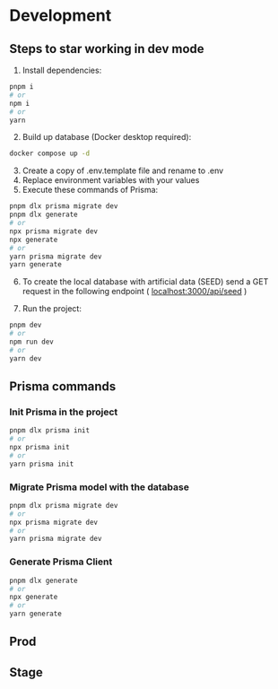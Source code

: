 # Development

## Steps to star working in dev mode

1. Install dependencies:

```bash
pnpm i
# or
npm i
# or
yarn
```

2. Build up database (Docker desktop required):

```bash
docker compose up -d
```

3. Create a copy of .env.template file and rename to .env
4. Replace environment variables with your values
5. Execute these commands of Prisma:

```bash
pnpm dlx prisma migrate dev
pnpm dlx generate
# or
npx prisma migrate dev
npx generate
# or
yarn prisma migrate dev
yarn generate
```

6. To create the local database with artificial data (SEED) send a GET request in the following endpoint ( [localhost:3000/api/seed](localhost:3000/api/seed) )

7. Run the project:

```bash
pnpm dev
# or
npm run dev
# or
yarn dev
```

## Prisma commands

### Init Prisma in the project

<!-- Este comando iniciara prisma en el proyecto, creara un archivo .env si no lo tenemos con la variable de entorno a la base de datos y una carpeta en el root llamada "prisma" con un archivo para agregar las configuraciones de modelos, etc -->

```bash
pnpm dlx prisma init
# or
npx prisma init
# or
yarn prisma init
```

### Migrate Prisma model with the database

<!-- Este comando hara que cuando creemos un elemento en la base de datos, Prisma verifique si lo que se esta enviando coincide con el modelo en el archivo "schema.prisma" antes de almacenarlo en la DB.
Recordar que cada vez que hagamos un cambio en el archivo de prisma habrá que realizar la migración nuevamente -->

```bash
pnpm dlx prisma migrate dev
# or
npx prisma migrate dev
# or
yarn prisma migrate dev
```

### Generate Prisma Client

<!-- Esto nos generara un cliente de prisma para poder manipular la base de datos -->

```bash
pnpm dlx generate
# or
npx generate
# or
yarn generate
```

## Prod

## Stage

